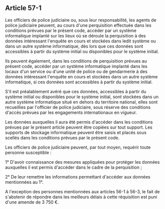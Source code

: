 Article 57-1
----
Les officiers de police judiciaire ou, sous leur responsabilité, les agents de
police judiciaire peuvent, au cours d'une perquisition effectuée dans les
conditions prévues par le présent code, accéder par un système informatique
implanté sur les lieux où se déroule la perquisition à des données intéressant
l'enquête en cours et stockées dans ledit système ou dans un autre système
informatique, dès lors que ces données sont accessibles à partir du système
initial ou disponibles pour le système initial.

Ils peuvent également, dans les conditions de perquisition prévues au présent
code, accéder par un système informatique implanté dans les locaux d'un service
ou d'une unité de police ou de gendarmerie à des données intéressant l'enquête
en cours et stockées dans un autre système informatique, si ces données sont
accessibles à partir du système initial.

S'il est préalablement avéré que ces données, accessibles à partir du système
initial ou disponibles pour le système initial, sont stockées dans un autre
système informatique situé en dehors du territoire national, elles sont
recueillies par l'officier de police judiciaire, sous réserve des conditions
d'accès prévues par les engagements internationaux en vigueur.

Les données auxquelles il aura été permis d'accéder dans les conditions prévues
par le présent article peuvent être copiées sur tout support. Les supports de
stockage informatique peuvent être saisis et placés sous scellés dans les
conditions prévues par le présent code.

Les officiers de police judiciaire peuvent, par tout moyen, requérir toute
personne susceptible :

1° D'avoir connaissance des mesures appliquées pour protéger les données
auxquelles il est permis d'accéder dans le cadre de la perquisition ;

2° De leur remettre les informations permettant d'accéder aux données
mentionnées au 1°.

A l'exception des personnes mentionnées aux articles 56-1 à 56-3, le fait de
s'abstenir de répondre dans les meilleurs délais à cette réquisition est puni
d'une amende de 3 750 €.
